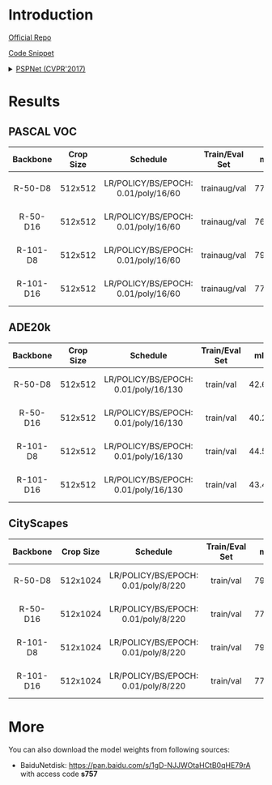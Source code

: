 # Introduction

<a href="https://github.com/hszhao/PSPNet">Official Repo</a>

<a href="https://github.com/SegmentationBLWX/sssegmentation/tree/main/ssseg/modules/models/pspnet">Code Snippet</a>

<details>
<summary align="left"><a href="https://arxiv.org/pdf/1612.01105.pdf">PSPNet (CVPR'2017)</a></summary>

```latex
@inproceedings{zhao2017pyramid,
    title={Pyramid scene parsing network},
    author={Zhao, Hengshuang and Shi, Jianping and Qi, Xiaojuan and Wang, Xiaogang and Jia, Jiaya},
    booktitle={Proceedings of the IEEE conference on computer vision and pattern recognition},
    pages={2881--2890},
    year={2017}
}
```

</details>


# Results

## PASCAL VOC
| Backbone  | Crop Size  | Schedule                             | Train/Eval Set  | mIoU   | Download                                                                                                                                                                                                                                                                                                                                                                                  |
| :-:       | :-:        | :-:                                  | :-:             | :-:    | :-:                                                                                                                                                                                                                                                                                                                                                                                       |
| R-50-D8   | 512x512    | LR/POLICY/BS/EPOCH: 0.01/poly/16/60  | trainaug/val    | 77.93% | [cfg](https://raw.githubusercontent.com/SegmentationBLWX/sssegmentation/main/ssseg/cfgs/pspnet/cfgs_voc_resnet50os8.py) &#124; [model](https://github.com/SegmentationBLWX/modelstore/releases/download/ssseg_pspnet/pspnet_resnet50os8_voc_train.pth) &#124; [log](https://github.com/SegmentationBLWX/modelstore/releases/download/ssseg_pspnet/pspnet_resnet50os8_voc_train.log)       |
| R-50-D16  | 512x512    | LR/POLICY/BS/EPOCH: 0.01/poly/16/60  | trainaug/val    | 76.29% | [cfg](https://raw.githubusercontent.com/SegmentationBLWX/sssegmentation/main/ssseg/cfgs/pspnet/cfgs_voc_resnet50os16.py) &#124; [model](https://github.com/SegmentationBLWX/modelstore/releases/download/ssseg_pspnet/pspnet_resnet50os16_voc_train.pth) &#124; [log](https://github.com/SegmentationBLWX/modelstore/releases/download/ssseg_pspnet/pspnet_resnet50os16_voc_train.log)    |
| R-101-D8  | 512x512    | LR/POLICY/BS/EPOCH: 0.01/poly/16/60  | trainaug/val    | 79.04% | [cfg](https://raw.githubusercontent.com/SegmentationBLWX/sssegmentation/main/ssseg/cfgs/pspnet/cfgs_voc_resnet101os8.py) &#124; [model](https://github.com/SegmentationBLWX/modelstore/releases/download/ssseg_pspnet/pspnet_resnet101os8_voc_train.pth) &#124; [log](https://github.com/SegmentationBLWX/modelstore/releases/download/ssseg_pspnet/pspnet_resnet101os8_voc_train.log)    |
| R-101-D16 | 512x512    | LR/POLICY/BS/EPOCH: 0.01/poly/16/60  | trainaug/val    | 77.92% | [cfg](https://raw.githubusercontent.com/SegmentationBLWX/sssegmentation/main/ssseg/cfgs/pspnet/cfgs_voc_resnet101os16.py) &#124; [model](https://github.com/SegmentationBLWX/modelstore/releases/download/ssseg_pspnet/pspnet_resnet101os16_voc_train.pth) &#124; [log](https://github.com/SegmentationBLWX/modelstore/releases/download/ssseg_pspnet/pspnet_resnet101os16_voc_train.log) |

## ADE20k
| Backbone  | Crop Size  | Schedule                             | Train/Eval Set  | mIoU   | Download                                                                                                                                                                                                                                                                                                                                                                                           |
| :-:       | :-:        | :-:                                  | :-:             | :-:    | :-:                                                                                                                                                                                                                                                                                                                                                                                                |
| R-50-D8   | 512x512    | LR/POLICY/BS/EPOCH: 0.01/poly/16/130 | train/val       | 42.64% | [cfg](https://raw.githubusercontent.com/SegmentationBLWX/sssegmentation/main/ssseg/cfgs/pspnet/cfgs_ade20k_resnet50os8.py) &#124; [model](https://github.com/SegmentationBLWX/modelstore/releases/download/ssseg_pspnet/pspnet_resnet50os8_ade20k_train.pth) &#124; [log](https://github.com/SegmentationBLWX/modelstore/releases/download/ssseg_pspnet/pspnet_resnet50os8_ade20k_train.log)       |
| R-50-D16  | 512x512    | LR/POLICY/BS/EPOCH: 0.01/poly/16/130 | train/val       | 40.23% | [cfg](https://raw.githubusercontent.com/SegmentationBLWX/sssegmentation/main/ssseg/cfgs/pspnet/cfgs_ade20k_resnet50os16.py) &#124; [model](https://github.com/SegmentationBLWX/modelstore/releases/download/ssseg_pspnet/pspnet_resnet50os16_ade20k_train.pth) &#124; [log](https://github.com/SegmentationBLWX/modelstore/releases/download/ssseg_pspnet/pspnet_resnet50os16_ade20k_train.log)    |
| R-101-D8  | 512x512    | LR/POLICY/BS/EPOCH: 0.01/poly/16/130 | train/val       | 44.55% | [cfg](https://raw.githubusercontent.com/SegmentationBLWX/sssegmentation/main/ssseg/cfgs/pspnet/cfgs_ade20k_resnet101os8.py) &#124; [model](https://github.com/SegmentationBLWX/modelstore/releases/download/ssseg_pspnet/pspnet_resnet101os8_ade20k_train.pth) &#124; [log](https://github.com/SegmentationBLWX/modelstore/releases/download/ssseg_pspnet/pspnet_resnet101os8_ade20k_train.log)    |
| R-101-D16 | 512x512    | LR/POLICY/BS/EPOCH: 0.01/poly/16/130 | train/val       | 43.40% | [cfg](https://raw.githubusercontent.com/SegmentationBLWX/sssegmentation/main/ssseg/cfgs/pspnet/cfgs_ade20k_resnet101os16.py) &#124; [model](https://github.com/SegmentationBLWX/modelstore/releases/download/ssseg_pspnet/pspnet_resnet101os16_ade20k_train.pth) &#124; [log](https://github.com/SegmentationBLWX/modelstore/releases/download/ssseg_pspnet/pspnet_resnet101os16_ade20k_train.log) |

## CityScapes
| Backbone  | Crop Size  | Schedule                             | Train/Eval Set  | mIoU   | Download                                                                                                                                                                                                                                                                                                                                                                                                       |
| :-:       | :-:        | :-:                                  | :-:             | :-:    | :-:                                                                                                                                                                                                                                                                                                                                                                                                            |
| R-50-D8   | 512x1024   | LR/POLICY/BS/EPOCH: 0.01/poly/8/220  | train/val       | 79.05% | [cfg](https://raw.githubusercontent.com/SegmentationBLWX/sssegmentation/main/ssseg/cfgs/pspnet/cfgs_cityscapes_resnet50os8.py) &#124; [model](https://github.com/SegmentationBLWX/modelstore/releases/download/ssseg_pspnet/pspnet_resnet50os8_cityscapes_train.pth) &#124; [log](https://github.com/SegmentationBLWX/modelstore/releases/download/ssseg_pspnet/pspnet_resnet50os8_cityscapes_train.log)       |
| R-50-D16  | 512x1024   | LR/POLICY/BS/EPOCH: 0.01/poly/8/220  | train/val       | 77.13% | [cfg](https://raw.githubusercontent.com/SegmentationBLWX/sssegmentation/main/ssseg/cfgs/pspnet/cfgs_cityscapes_resnet50os16.py) &#124; [model](https://github.com/SegmentationBLWX/modelstore/releases/download/ssseg_pspnet/pspnet_resnet50os16_cityscapes_train.pth) &#124; [log](https://github.com/SegmentationBLWX/modelstore/releases/download/ssseg_pspnet/pspnet_resnet50os16_cityscapes_train.log)    |
| R-101-D8  | 512x1024   | LR/POLICY/BS/EPOCH: 0.01/poly/8/220  | train/val       | 79.94% | [cfg](https://raw.githubusercontent.com/SegmentationBLWX/sssegmentation/main/ssseg/cfgs/pspnet/cfgs_cityscapes_resnet101os8.py) &#124; [model](https://github.com/SegmentationBLWX/modelstore/releases/download/ssseg_pspnet/pspnet_resnet101os8_cityscapes_train.pth) &#124; [log](https://github.com/SegmentationBLWX/modelstore/releases/download/ssseg_pspnet/pspnet_resnet101os8_cityscapes_train.log)    |
| R-101-D16 | 512x1024   | LR/POLICY/BS/EPOCH: 0.01/poly/8/220  | train/val       | 77.43% | [cfg](https://raw.githubusercontent.com/SegmentationBLWX/sssegmentation/main/ssseg/cfgs/pspnet/cfgs_cityscapes_resnet101os16.py) &#124; [model](https://github.com/SegmentationBLWX/modelstore/releases/download/ssseg_pspnet/pspnet_resnet101os16_cityscapes_train.pth) &#124; [log](https://github.com/SegmentationBLWX/modelstore/releases/download/ssseg_pspnet/pspnet_resnet101os16_cityscapes_train.log) |


# More
You can also download the model weights from following sources:
- BaiduNetdisk: https://pan.baidu.com/s/1gD-NJJWOtaHCtB0qHE79rA with access code **s757**